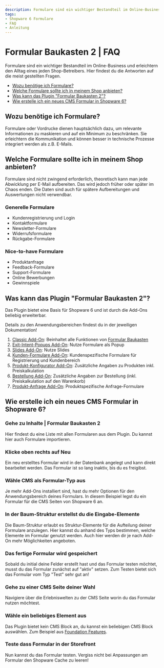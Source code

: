 ```yaml
---
description: Formulare sind ein wichtiger Bestandteil im Online-Business und erleichtern den Alltag eines jeden Shop-Betreibers. Hier findest du die Antworten auf die meist gestellten Fragen.
tags:
- Shopware 6 Formulare
- FAQ
- Anleitung
---
```


# Formular Baukasten 2 | FAQ

Formulare sind ein wichtiger Bestandteil im Online-Business und erleichtern den Alltag eines jeden Shop-Betreibers. Hier findest du die Antworten auf die meist gestellten Fragen.

- [Wozu benötige ich Formulare?](#wozu-benotige-ich-formulare)
- [Welche Formulare sollte ich in meinem Shop anbieten?](#welche-formulare-sollte-ich-in-meinem-shop-anbieten)
- [Was kann das Plugin "Formular Baukasten 2"?](#was-kann-das-plugin-formular-baukasten-2)
- [Wie erstelle ich ein neues CMS Formular in Shopware 6?](#wie-erstelle-ich-ein-neues-cms-formular-in-shopware-6)

## Wozu benötige ich Formulare?

Formulare oder Vordrucke dienen hauptsächlich dazu, um relevante Informationen zu maskieren und auf ein Minimum zu beschränken. Sie erleichtern die Kommunikation und können besser in technische Prozesse integriert werden als z.B. E-Mails.

## Welche Formulare sollte ich in meinem Shop anbieten?

Formulare sind nicht zwingend erforderlich, theoretisch kann man jede Abwicklung per E-Mail aufbereiten. Das wird jedoch früher oder später im Chaos enden. Die Daten sind auch für spätere Aufbereitungen und Auswertungen nicht verwendbar.

### Generelle Formulare

- Kundenregistrierung und Login
- Kontaktformulare
- Newsletter-Formulare
- Widerrufsformulare
- Rückgabe-Formulare

### Nice-to-have Formulare

- Produktanfrage
- Feedback-Formulare
- Support-Formulare
- Online Bewerbungen
- Gewinnspiele

## Was kann das Plugin "Formular Baukasten 2"?

Das Plugin bietet eine Basis für Shopware 6 und ist durch die Add-Ons beliebig erweiterbar.

Details zu den Anwendungsbereichen findest du in der jeweiligen Dokumentation!

1. [Classic Add-On](../MoorlFormsClassic/index.md): Beinhaltet alle Funktionen von [Formular Baukasten](../MoorlFormBuilder/index.md)
2. [Exit-Intent-Popups Add-On](../MoorlFormsPopup/index.md): Nutze Formulare als Popup
3. [Slides Add-On](../MoorlFormsSlides/index.md): Nutze Slides
4. [Kunden-Formulare Add-On](../MoorlFormsCustomer/index.md): Kundenspezifische Formulare für Registrierung und Kundenbereich
5. [Produkt-Konfigurator Add-On](../MoorlFormsCustomProducts/index.md): Zusätzliche Angaben zu Produkten inkl. Preiskalkulation
6. [Bestellung Add-On](../MoorlFormsOrder/index.md): Zusätzliche Angaben zur Bestellung (inkl. Preiskalkulation auf den Warenkorb)
7. [Produkt-Anfrage Add-On](../MoorlFormsProduct/index.md): Produktspezifische Anfrage-Formulare

## Wie erstelle ich ein neues CMS Formular in Shopware 6?

### Gehe zu Inhalte | Formular Baukasten 2

Hier findest du eine Liste mit allen Formularen aus dem Plugin. Du kannst hier auch Formulare importieren.

### Klicke oben rechts auf Neu

Ein neu erstelltes Formular wird in der Datenbank angelegt und kann direkt bearbeitet werden. Das Formular ist so lang inaktiv, bis du es freigibst.

### Wähle CMS als Formular-Typ aus

Je mehr Add-Ons installiert sind, hast du mehr Optionen für den Anwendungsbereich deines Formulars. In diesem Beispiel legst du ein Formular für die CMS Seiten von Shopware 6 an.

### In der Baum-Struktur erstellst du die Eingabe-Elemente

Die Baum-Struktur erlaubt es Struktur-Elemente für die Aufteilung deiner Formulare anzulegen. Hier kannst du anhand des Typs bestimmen, welche Elemente im Formular genutzt werden. Auch hier werden dir je nach Add-On mehr Möglichkeiten angeboten.

### Das fertige Formular wird gespeichert

Sobald du initial deine Felder erstellt hast und das Formular testen möchtet, musst du das Formular zunächst auf "aktiv" setzen. Zum Testen bietet sich das Formular vom Typ "Test" sehr gut an!

### Gehe zu einer CMS Seite deiner Wahl

Navigiere über die Erlebniswelten zu der CMS Seite worin du das Formular nutzen möchtest.

### Wähle ein beliebiges Element aus

Das Plugin bietet kein CMS Block an, du kannst ein beliebigen CMS Block auswählen. Zum Beispiel aus [Foundation Features](../MoorlFoundation/features-premium.md).

### Teste dass Formular in der Storefront

Nun kannst du das Formular testen. Vergiss nicht bei Anpassungen am Formular den Shopware Cache zu leeren!
